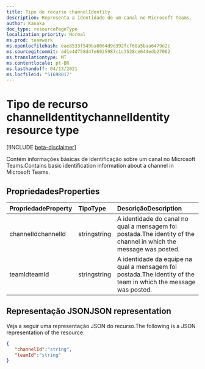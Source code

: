 ```yaml
---
title: Tipo de recurso channelIdentity
description: Representa a identidade de um canal no Microsoft Teams.
author: Kanaka
doc_type: resourcePageType
localization_priority: Normal
ms.prod: teamwork
ms.openlocfilehash: eae8533f549ba0064d9d392fcf60a5baa6479e2c
ms.sourcegitcommit: ad1e4d758d4fe6025987c1c3528ce644edb27062
ms.translationtype: MT
ms.contentlocale: pt-BR
ms.lasthandoff: 04/13/2021
ms.locfileid: "51698017"
---
```

# <a name="channelidentity-resource-type"></a><span data-ttu-id="25fd8-103">Tipo de recurso channelIdentity</span><span class="sxs-lookup"><span data-stu-id="25fd8-103">channelIdentity resource type</span></span>

[!INCLUDE [beta-disclaimer](../../includes/beta-disclaimer.md)]


<span data-ttu-id="25fd8-104">Contém informações básicas de identificação sobre um canal no Microsoft Teams.</span><span class="sxs-lookup"><span data-stu-id="25fd8-104">Contains basic identification information about a channel in Microsoft Teams.</span></span>

## <a name="properties"></a><span data-ttu-id="25fd8-105">Propriedades</span><span class="sxs-lookup"><span data-stu-id="25fd8-105">Properties</span></span>

| <span data-ttu-id="25fd8-106">Propriedade</span><span class="sxs-lookup"><span data-stu-id="25fd8-106">Property</span></span>   | <span data-ttu-id="25fd8-107">Tipo</span><span class="sxs-lookup"><span data-stu-id="25fd8-107">Type</span></span> |<span data-ttu-id="25fd8-108">Descrição</span><span class="sxs-lookup"><span data-stu-id="25fd8-108">Description</span></span>|
|:---------------|:--------|:----------|
|<span data-ttu-id="25fd8-109">channelId</span><span class="sxs-lookup"><span data-stu-id="25fd8-109">channelId</span></span>|<span data-ttu-id="25fd8-110">string</span><span class="sxs-lookup"><span data-stu-id="25fd8-110">string</span></span>|  <span data-ttu-id="25fd8-111">A identidade do canal no qual a mensagem foi postada.</span><span class="sxs-lookup"><span data-stu-id="25fd8-111">The identity of the channel in which the message was posted.</span></span>|
|<span data-ttu-id="25fd8-112">teamId</span><span class="sxs-lookup"><span data-stu-id="25fd8-112">teamId</span></span>|<span data-ttu-id="25fd8-113">string</span><span class="sxs-lookup"><span data-stu-id="25fd8-113">string</span></span>|  <span data-ttu-id="25fd8-114">A identidade da equipe na qual a mensagem foi postada.</span><span class="sxs-lookup"><span data-stu-id="25fd8-114">The identity of the team in which the message was posted.</span></span>|

## <a name="json-representation"></a><span data-ttu-id="25fd8-115">Representação JSON</span><span class="sxs-lookup"><span data-stu-id="25fd8-115">JSON representation</span></span>

<span data-ttu-id="25fd8-116">Veja a seguir uma representação JSON do recurso.</span><span class="sxs-lookup"><span data-stu-id="25fd8-116">The following is a JSON representation of the resource.</span></span>

<!-- {
  "blockType": "resource",
  "optionalProperties": [
    
  ],
  "@odata.type": "microsoft.graph.channelIdentity"
}-->

```json
{
   "channelId":"string",
   "teamId":"string"
}
```

<!-- uuid: 4DFA000D-1A5F-4299-B3DD-835E4DD2F3BF
2015-10-25 14:57:30 UTC -->
<!-- {
  "type": "#page.annotation",
  "description": "channel identity  resource",
  "keywords": "",
  "section": "documentation",
  "tocPath": ""
}-->
